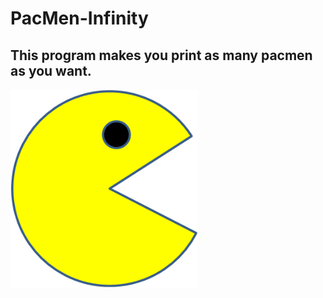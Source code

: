 # PacMen-Infinity
## This program makes you print as many pacmen as you want.
<img src= "PacMan1.png" width='300'/>
